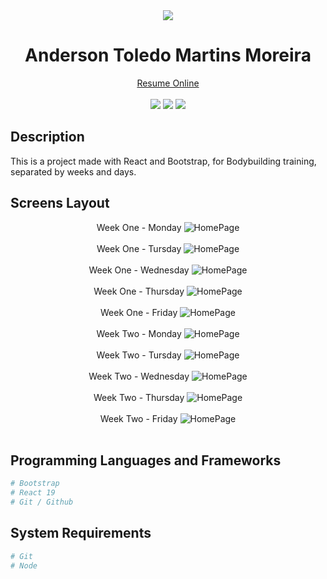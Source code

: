 <div align="center">
  <img src="readme/logo/favicon.png" />
  <h1>Anderson Toledo Martins Moreira</h1>
  <a href="http://www.atmm.dev" target="_blank">Resume Online</a> <br /> <br />
</div>

<!-- References for Create budgets :: https://shields.io/category/build -->
<div align="center">
  <img src="https://img.shields.io/static/v1?label=Status&message=Development&color=tomato"/>
  <img src="https://img.shields.io/static/v1?label=React&message=19.0&color=darkblue"/>
  <img src="https://img.shields.io/static/v1?label=Bootstrap&message=5.3.x&color=DeepPink"/>
</div>

## Description

This is a project made with React and Bootstrap, for Bodybuilding training, separated by weeks and days.

## Screens Layout

<div align="center">
  Week One - Monday
  <img src="readme/layout/week1-monday.png" alt="HomePage"/>
  <br /> <br /> 
  Week One - Tursday
  <img src="readme/layout/week1-tursday.png" alt="HomePage"/>
  <br /> <br /> 
  Week One - Wednesday
  <img src="readme/layout/week1-wednesday.png" alt="HomePage"/>
  <br /> <br /> 
  Week One - Thursday
  <img src="readme/layout/week1-thursday.png" alt="HomePage"/>
  <br /> <br /> 
  Week One - Friday
  <img src="readme/layout/week1-friday.png" alt="HomePage"/>
  <br /> <br />
  Week Two - Monday
  <img src="readme/layout/week2-monday.png" alt="HomePage"/>
  <br /> <br /> 
  Week Two - Tursday
  <img src="readme/layout/week2-tursday.png" alt="HomePage"/>
  <br /> <br /> 
  Week Two - Wednesday
  <img src="readme/layout/week2-wednesday.png" alt="HomePage"/>
  <br /> <br /> 
  Week Two - Thursday
  <img src="readme/layout/week2-thursday.png" alt="HomePage"/>
  <br /> <br /> 
  Week Two - Friday
  <img src="readme/layout/week2-friday.png" alt="HomePage"/>
  <br /> <br />
  
</div>

## Programming Languages and Frameworks

```bash
# Bootstrap
# React 19
# Git / Github
```

## System Requirements

```bash
# Git
# Node
```
